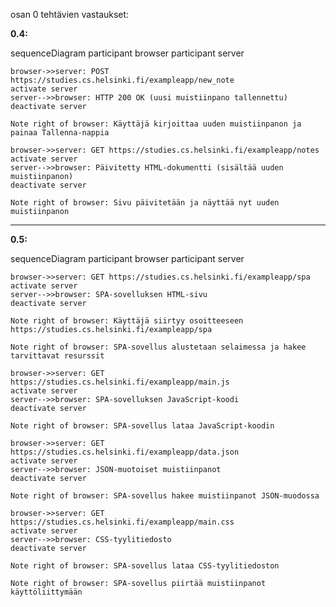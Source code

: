 osan 0 tehtävien vastaukset:

**0.4:**

sequenceDiagram
    participant browser
    participant server

    browser->>server: POST https://studies.cs.helsinki.fi/exampleapp/new_note
    activate server
    server-->>browser: HTTP 200 OK (uusi muistiinpano tallennettu)
    deactivate server

    Note right of browser: Käyttäjä kirjoittaa uuden muistiinpanon ja painaa Tallenna-nappia
    
    browser->>server: GET https://studies.cs.helsinki.fi/exampleapp/notes
    activate server
    server-->>browser: Päivitetty HTML-dokumentti (sisältää uuden muistiinpanon)
    deactivate server

    Note right of browser: Sivu päivitetään ja näyttää nyt uuden muistiinpanon

--------------------------------------------------------------------------------------
**0.5:**

sequenceDiagram
    participant browser
    participant server

    browser->>server: GET https://studies.cs.helsinki.fi/exampleapp/spa
    activate server
    server-->>browser: SPA-sovelluksen HTML-sivu
    deactivate server

    Note right of browser: Käyttäjä siirtyy osoitteeseen https://studies.cs.helsinki.fi/exampleapp/spa

    Note right of browser: SPA-sovellus alustetaan selaimessa ja hakee tarvittavat resurssit

    browser->>server: GET https://studies.cs.helsinki.fi/exampleapp/main.js
    activate server
    server-->>browser: SPA-sovelluksen JavaScript-koodi
    deactivate server

    Note right of browser: SPA-sovellus lataa JavaScript-koodin

    browser->>server: GET https://studies.cs.helsinki.fi/exampleapp/data.json
    activate server
    server-->>browser: JSON-muotoiset muistiinpanot
    deactivate server

    Note right of browser: SPA-sovellus hakee muistiinpanot JSON-muodossa

    browser->>server: GET https://studies.cs.helsinki.fi/exampleapp/main.css
    activate server
    server-->>browser: CSS-tyylitiedosto
    deactivate server

    Note right of browser: SPA-sovellus lataa CSS-tyylitiedoston

    Note right of browser: SPA-sovellus piirtää muistiinpanot käyttöliittymään




